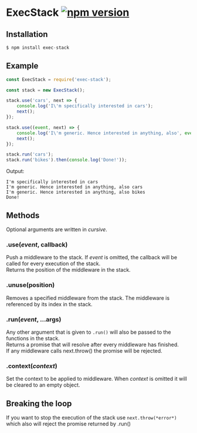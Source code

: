 # ExecStack [![npm version](https://badge.fury.io/js/exec-stack.svg)](https://badge.fury.io/js/exec-stack)


## <a name="installation"></a> Installation
```javascript
$ npm install exec-stack
```

## <a name="example"></a> Example
```javascript
const ExecStack = require('exec-stack');
```

```javascript
const stack = new ExecStack();

stack.use('cars', next => {
	console.log('I\'m specifically interested in cars');
	next();
});

stack.use((event, next) => {
	console.log('I\'m generic. Hence interested in anything, also', event);
	next();
});

stack.run('cars');
stack.run('bikes').then(console.log('Done!'));
```

Output:
```
I'm specifically interested in cars
I'm generic. Hence interested in anything, also cars
I'm generic. Hence interested in anything, also bikes
Done!
```

## <a name="methods"></a> Methods
Optional arguments are written in *cursive*.

### <a name="method-push"></a> .use(*event*, callback)
Push a middleware to the stack. If *event* is omitted, the callback will be called for every execution of the stack.  
Returns the position of the middleware in the stack.

### <a name="method-remove"></a> .unuse(position)
Removes a specified middleware from the stack.
The middleware is referenced by its index in the stack.

### <a name="method-run"></a> .run(*event*, ...args)
Any other argument that is given to `.run()` will also be passed to the functions in the stack.  
Returns a promise that will resolve after every middleware has finished.  
If any middleware calls next.throw() the promise will be rejected.

### <a name="method-context"></a> .context(*context*)
Set the context to be applied to middleware. When *context* is omitted it will be cleared to an empty object.

## Breaking the loop
If you want to stop the execution of the stack use ```next.throw(*error*)``` which also will reject the promise returned by .run()
